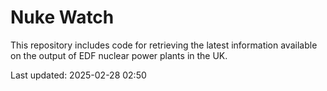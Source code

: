 # Nuke Watch

This repository includes code for retrieving the latest information available on the output of EDF nuclear power plants in the UK.

Last updated: 2025-02-28 02:50